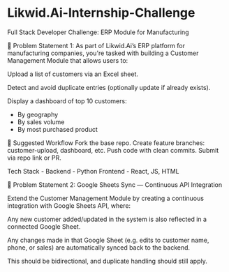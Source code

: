 # Likwid.Ai-Internship-Challenge
Full Stack Developer Challenge: ERP Module for Manufacturing


📘 Problem Statement 1:
As part of Likwid.Ai’s ERP platform for manufacturing companies, you're tasked with building a Customer Management Module that allows users to:

Upload a list of customers via an Excel sheet.

Detect and avoid duplicate entries (optionally update if already exists).

Display a dashboard of top 10 customers:
- By geography
- By sales volume
- By most purchased product


🔄 Suggested Workflow
Fork the base repo.
Create feature branches: customer-upload, dashboard, etc.
Push code with clean commits.
Submit via repo link or PR.

Tech Stack -
Backend - Python
Frontend - React, JS, HTML


📘 Problem Statement 2:
Google Sheets Sync — Continuous API Integration

Extend the Customer Management Module by creating a continuous integration with Google Sheets API, where:

Any new customer added/updated in the system is also reflected in a connected Google Sheet.

Any changes made in that Google Sheet (e.g. edits to customer name, phone, or sales) are automatically synced back to the backend.

This should be bidirectional, and duplicate handling should still apply.
